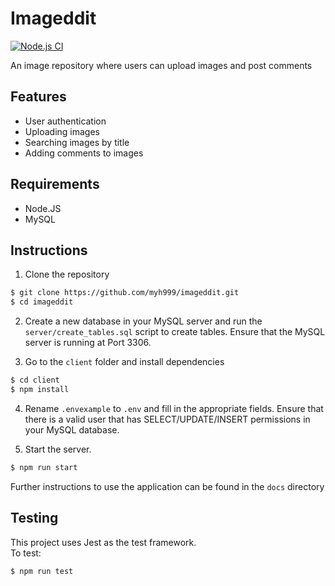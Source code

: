 # Imageddit

[![Node.js CI](https://github.com/myh999/imageddit/actions/workflows/node.js.yml/badge.svg?branch=main)](https://github.com/myh999/imageddit/actions/workflows/node.js.yml)

An image repository where users can upload images and post comments

## Features
- User authentication
- Uploading images
- Searching images by title
- Adding comments to images

## Requirements
- Node.JS
- MySQL

## Instructions

1. Clone the repository
```bash
$ git clone https://github.com/myh999/imageddit.git
$ cd imageddit
```

2. Create a new database in your MySQL server and run the `server/create_tables.sql` script to create tables. Ensure that the MySQL server is running at Port 3306.

3. Go to the `client` folder and install dependencies
```bash
$ cd client
$ npm install
```

4. Rename `.envexample` to `.env` and fill in the appropriate fields. Ensure that there is a valid user that has SELECT/UPDATE/INSERT permissions in your MySQL database.

5. Start the server.
```bash
$ npm run start
```

Further instructions to use the application can be found in the `docs` directory

## Testing
This project uses Jest as the test framework.  
To test:
```bash
$ npm run test
```
